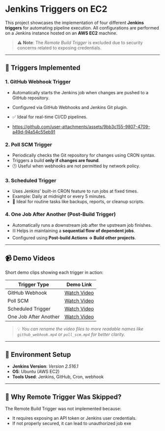 # Jenkins Triggers on EC2

This project showcases the implementation of four different **Jenkins triggers** for automating pipeline execution. All configurations are performed on a Jenkins instance hosted on an **AWS EC2** machine.

> ⚠️ **Note**: The *Remote Build Trigger* is excluded due to security concerns related to exposing credentials.

---

## 🧩 Triggers Implemented

### 1. GitHub Webhook Trigger
- Automatically starts the Jenkins job when changes are pushed to a GitHub repository.
- Configured via GitHub Webhooks and Jenkins Git plugin.
- ✅ Ideal for real-time CI/CD pipelines.

- https://github.com/user-attachments/assets/9bb3c155-9807-4709-a49d-94a54c55eb91



### 2. Poll SCM Trigger
- Periodically checks the Git repository for changes using CRON syntax.
- Triggers a build **only if changes are found**.
- 🕒 Useful when webhooks are not permitted by network policy.

### 3. Scheduled Trigger
- Uses Jenkins' built-in CRON feature to run jobs at fixed times.
- Example: Daily at midnight or every 5 minutes.
- 📅 Ideal for routine tasks like backups, reports, or cleanup scripts.

### 4. One Job After Another (Post-Build Trigger)
- Automatically runs a downstream job after the upstream job finishes.
- ⛓️ Helps in maintaining a **sequential flow of dependent jobs**.
- Configured using **Post-build Actions → Build other projects**.

---

## 📹 Demo Videos

Short demo clips showing each trigger in action:

| Trigger Type           | Demo Link |
|------------------------|-----------|
| GitHub Webhook         | [Watch Video](./Untitled%20video%20-%20Made%20with%20Clipchamp.mp4) |
| Poll SCM               | [Watch Video](./Untitled%20video%20-%20Made%20with%20Clipchamp%20(1).mp4) |
| Scheduled Trigger      | [Watch Video](./scheduled%20-%20Made%20with%20Clipchamp.mp4) |
| One Job After Another  | [Watch Video](./oneafterother%20-%20Made%20with%20Clipchamp.mp4) |

> 💡 *You can rename the video files to more readable names like `github_webhook.mp4` or `poll_scm.mp4` for better clarity.*

---

## 🧾 Environment Setup

- **Jenkins Version**: *Version 2.516.1*  
- **OS**: Ubuntu (AWS EC2)  
- **Tools Used**: Jenkins, GitHub, Cron, webhook  
---

## 🔐 Why Remote Trigger Was Skipped?

The Remote Build Trigger was not implemented because:
- It requires exposing an API token or Jenkins user credentials.
- If not properly secured, it can lead to unauthorized job exe
